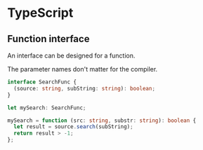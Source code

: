 # TypeScript

## Function interface

An interface can be designed for a function.

The parameter names don't matter for the compiler.

```ts
interface SearchFunc {
  (source: string, subString: string): boolean;
}

let mySearch: SearchFunc;

mySearch = function (src: string, substr: string): boolean {
  let result = source.search(subString);
  return result > -1;
};
```